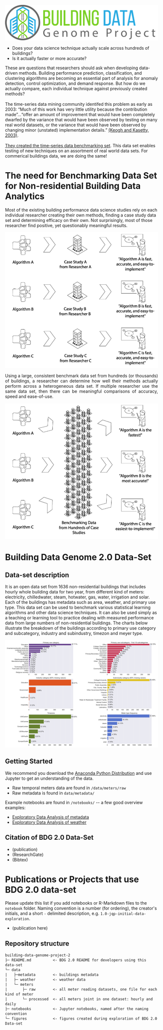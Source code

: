 ![building data genome logo](figures/buildingdatagenome1.png)

- Does your data science technique actually scale across hundreds of buildings?
-  Is it actually faster or more accurate?

These are questions that researchers should ask when developing data-driven methods. Building performance prediction, classification, and clustering algorithms are becoming an essential part of analysis for anomaly detection, control optimization, and demand response. But how do we actually compare, each individual technique against previously created methods?<br>
<br>
The time-series data mining community identifed this problem as early as 2003: “Much of this work has very little utility because the contribution made”...“offer an amount of improvement that would have been completely dwarfed by the variance that would have been observed by testing on many real world datasets, or the variance that would have been observed by changing minor (unstated) implementation details.” <a href="https://link.springer.com/article/10.1023/A:1024988512476">(Keogh and Kasetty, 2003)</a>.<br>
<br>
<a href="http://www.cs.ucr.edu/~eamonn/time_series_data/">They created the time-series data benchmarking set</a>. This data set enables testing of new techniques on an assortment of real world data sets. For commerical buildings data, we are doing the same!

# The need for Benchmarking Data Set for Non-residential Building Data Analytics
Most of the existing building performance data science studies rely on each individual researcher creating their own methods, finding a case study data set and determining efficacy on their own. Not surprisingly, most of those researcher find positive, yet questionably meaningful results.

![old way](figures/Oldway.png)

<div align="justify">Using a large, consistent benchmark data set from hundreds (or thousands) of buildings, a researcher can determine how well their methods actually perform across a heterogeneous data set. If multiple researcher use the same data set, then there can be meaningful comparisons of accuracy, speed and ease-of-use.</div>

![new way](figures/NewWay.png)

# Building Data Genome 2.0 Data-Set
## Data-set description
It is an open data set from 1636 non-residential buildings that includes hourly whole building data for two year, from different kind of meters: electricity, chilledwater, steam, hotwater, gas, water, irrigation and solar. Each of the buildings has metadata such as area, weather, and primary use type. This data set can be used to benchmark various statistical learning algorithms and other data science techniques. It can also be used simply as a teaching or learning tool to practice dealing with measured performance data from large numbers of non-residential buildings. The charts below illustrate the breakdown of the buildings according to primary use category and subcategory, industry and subindustry, timezon and meyer type.<br>

![cat_features](figures/metadata_cat.png)

## Getting Started
We recommend you download the [Anaconda Python Distribution](https://www.continuum.io/downloads) and use Jupyter to get an understanding of the data.
- Raw temporal meters data are found in `/data/meters/raw`
- Raw metadata is found in `data/metadata/`

Example notebooks are found in `/notebooks/` -- a few good overview examples:
- [Exploratory Data Analysis of metadata](notebooks/01_EDA-metadata.ipynb)
- [Exploratory Data Analysis of weather](notebooks/02_EDA-weather.ipynb)

## Citation of BDG 2.0 Data-Set
* (publication)
* (ResearchGate)
* (Bibtex)

# Publications or Projects that use BDG 2.0 data-set
Please update this list if you add notebooks or R-Markdown files to the ``notebook`` folder. Naming convention is a number (for ordering), the creator's initials, and a short `-` delimited description, e.g. `1.0-jqp-initial-data-exploration`.

- (publication here)

## Repository structure
```
building-data-genome-project-2
├─ README.md          <- BDG 2.0 README for developers using this data-set
└─ data
|   ├─metadata        <- buildings metadata
|   ├─ weather        <- weather data
|   └─ meters
|       ├─ raw        <- all meter reading datasets, one file for each kind of meter
|       └─ processed  <- all meters joint in one dataset: hourly and daily
├─ notebooks          <- Jupyter notebooks, named after the naming convention
└─ figures            <- figures created during exploration of BDG 2.0 Data-set
```


